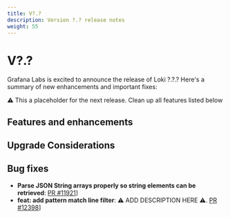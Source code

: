 ```yaml
---
title: V?.?
description: Version ?.? release notes
weight: 55
---
```


# V?.?
Grafana Labs is excited to announce the release of Loki ?.?.? Here's a summary of new enhancements and important fixes:

:warning: This a placeholder for the next release. Clean up all features listed below

## Features and enhancements

## Upgrade Considerations

## Bug fixes

-  **Parse JSON String arrays properly so string elements can be retrieved**: [PR #11921](https://github.com/grafana/loki/pull/11921)]
-  **feat: add pattern match line filter**: :warning: ADD DESCRIPTION HERE :warning:. [PR #12398](https://github.com/grafana/loki/pull/12398)]